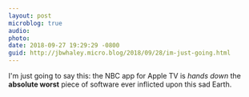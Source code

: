 ```yaml
---
layout: post
microblog: true
audio: 
photo: 
date: 2018-09-27 19:29:29 -0800
guid: http://jbwhaley.micro.blog/2018/09/28/im-just-going.html
---
```

I'm just going to say this: the NBC app for Apple TV is *hands down* the **absolute worst** piece of software ever inflicted upon this sad Earth.
